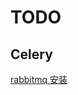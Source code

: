 # TODO

## Celery

<a target="_blank" href='http://docs.jinkan.org/docs/celery/getting-started/brokers/rabbitmq.html'> rabbitmq 安装</a>
